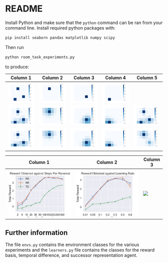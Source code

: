 # README

Install Python and make sure that the `python` command can be ran from your command line.
Install required python packages with:

```bash
pip install seaborn pandas matplotlib numpy scipy
```

Then run

```bash
python room_task_experiments.py
```

to produce:

| Column 1                                  | Column 2                                   | Column 3                                   | Column 4                                   | Column 5                                      |
| ----------------------------------------- | ------------------------------------------ | ------------------------------------------ | ------------------------------------------ | --------------------------------------------- |
| ![](figures/room_rcombined.png)           | ![](figures/room_r1.png)                   | ![](figures/room_r2.png)                   | ![](figures/room_r3.png)                   |                                               |
| ![](figures/TD_room_vf.png)               | ![](figures/RB_room_1vf.png)               | ![](figures/RB_room_2vf.png)               | ![](figures/RB_room_3vf.png)               | ![](figures/RB_room_comb_v.png)               |
| ![](figures/TD_room_vf_other_example.png) | ![](figures/RB_room_1vf_other_example.png) | ![](figures/RB_room_2vf_other_example.png) | ![](figures/RB_room_3vf_other_example.png) | ![](figures/RB_room_comb_v_other_example.png) |

| Column 1                                        | Column 2                                       | Column 3                                 |
| ----------------------------------------------- | ---------------------------------------------- | ---------------------------------------- |
| ![](figures/interval_steps_maze_combined_1.png) | ![](figures/learning_rate_maze_combined_6.png) | ![](figures/room_task_quadruple_0.1.png) |

## Further information

The file `envs.py` contains the environment classes for the various experiments and the `learners.py` file contains the classes for the reward basis, temporal difference, and successor representation agent.
